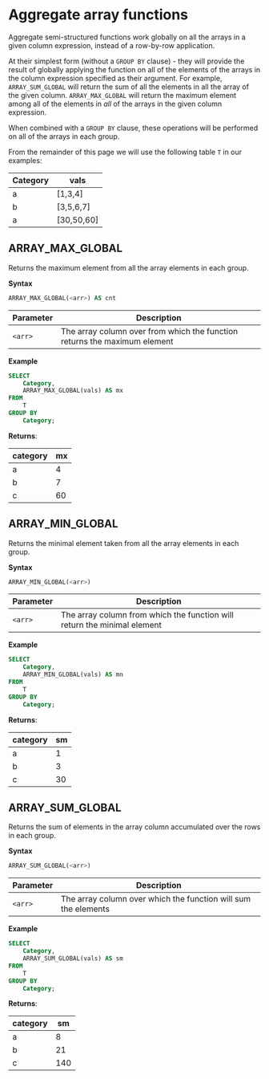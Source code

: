 # Aggregate array functions

Aggregate semi-structured functions work globally on all the arrays in a given column expression, instead of a row-by-row application.

At their simplest form (without a `GROUP BY` clause) - they will provide the result of globally applying the function on all of the elements of the arrays in the column expression specified as their argument. For example, `ARRAY_SUM_GLOBAL` will return the sum of all the elements in all the array of the given column. `ARRAY_MAX_GLOBAL` will return the maximum element among all of the elements in _all_ of the arrays in the given column expression.

When combined with a `GROUP BY` clause, these operations will be performed on all of the arrays in each group.

From the remainder of this page we will use the following table `T` in our examples:

| Category | vals        |
| -------- | ----------- |
| a        | \[1,3,4]    |
| b        | \[3,5,6,7]  |
| a        | \[30,50,60] |

## ARRAY\_MAX\_GLOBAL

Returns the maximum element from all the array elements in each group.

**Syntax**

```sql
ARRAY_MAX_GLOBAL(<arr>) AS cnt
```

| Parameter | Description                                                               |
| --------- | ------------------------------------------------------------------------- |
| `<arr>`   | The array column over from which the function returns the maximum element |

**Example**

```sql
SELECT
	Category,
	ARRAY_MAX_GLOBAL(vals) AS mx
FROM
	T
GROUP BY
	Category;
```

**Returns**:

| category | mx |
| -------- | -- |
| a        | 4  |
| b        | 7  |
| c        | 60 |

## ARRAY\_MIN\_GLOBAL

Returns the minimal element taken from all the array elements in each group.

**Syntax**

```sql
ARRAY_MIN_GLOBAL(<arr>)
```

| Parameter | Description                                                              |
| --------- | ------------------------------------------------------------------------ |
| `<arr>`   | The array column from which the function will return the minimal element |

**Example**

```sql
SELECT
	Category,
	ARRAY_MIN_GLOBAL(vals) AS mn
FROM
	T
GROUP BY
	Category;
```

**Returns**:

| category | sm |
| -------- | -- |
| a        | 1  |
| b        | 3  |
| c        | 30 |

## ARRAY\_SUM\_GLOBAL

Returns the sum of elements in the array column accumulated over the rows in each group.

**Syntax**

```sql
ARRAY_SUM_GLOBAL(<arr>)
```

| Parameter | Description                                                    |
| --------- | -------------------------------------------------------------- |
| `<arr>`   | The array column over which the function will sum the elements |

**Example**

```sql
SELECT
	Category,
	ARRAY_SUM_GLOBAL(vals) AS sm
FROM
	T
GROUP BY
	Category;
```

**Returns**:

| category | sm  |
| -------- | --- |
| a        | 8   |
| b        | 21  |
| c        | 140 |
